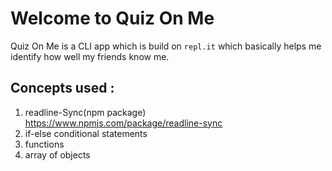 # Welcome to Quiz On Me

Quiz On Me is a CLI app which is build on `repl.it` which basically helps me identify how well my friends know me.

## Concepts used :
1. readline-Sync(npm package)
https://www.npmjs.com/package/readline-sync
1. if-else conditional statements
1. functions
1. array of objects







  
